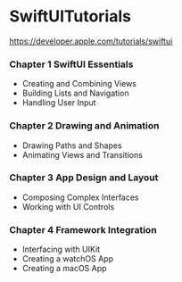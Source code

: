 # SwiftUITutorials
https://developer.apple.com/tutorials/swiftui

### Chapter 1 SwiftUI Essentials
- Creating and Combining Views
- Building Lists and Navigation
- Handling User Input
    
### Chapter 2 Drawing and Animation
- Drawing Paths and Shapes
- Animating Views and Transitions

### Chapter 3 App Design and Layout
- Composing Complex Interfaces
- Working with UI Controls
    
### Chapter 4 Framework Integration
- Interfacing with UIKit
- Creating a watchOS App
- Creating a macOS App
